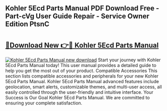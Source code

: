 ## Kohler 5Ecd Parts Manual PDF Download Free - Part-cVg User Guide Repair - Service Owner Edition PtsnC

# <h2><a href="http://bc67044.oget.top/?id=Kohler+5Ecd+Parts+Manual">🔗Download New 👉🔴 Kohler 5Ecd Parts Manual</a></h2>

[![Kohler 5Ecd Parts Manual new download](https://i.imgur.com/5g1atiW.png)](http://bc67044.oget.top/?id=Kohler+5Ecd+Parts+Manual)
Start your journey with Kohler 5Ecd Parts Manual today! This user manual provides a detailed guide to help you get the most out of your product. Compatible Accessories This section lists compatible accessories and peripherals for your new Kohler 5Ecd Parts Manual. Kohler 5Ecd Parts Manual advanced features include geolocation, smart alerts, customizable themes, and multi-user access, all easily controlled through the user-friendly and intuitive interface. Your Success is Our Goal Kohler 5Ecd Parts Manual. We are committed to ensuring your complete satisfaction.
